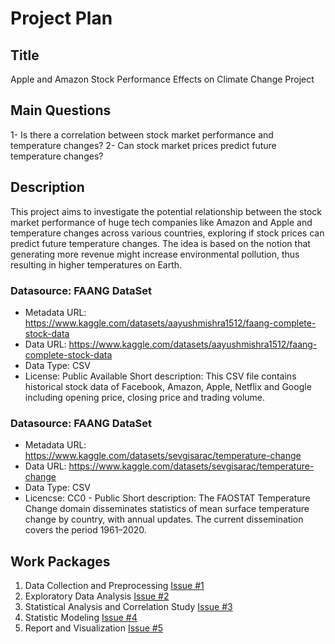 # Project Plan

## Title
Apple and Amazon Stock Performance Effects on Climate Change Project

## Main Questions
1- Is there a correlation between stock market performance and temperature changes?
2- Can stock market prices predict future temperature changes?

## Description
This project aims to investigate the potential relationship between the stock market performance of huge tech companies like Amazon and Apple and temperature changes across various countries, exploring if stock prices can predict future temperature changes. The idea is based on the notion that generating more revenue might increase environmental pollution, thus resulting in higher temperatures on Earth.


### Datasource: FAANG DataSet
* Metadata URL: https://www.kaggle.com/datasets/aayushmishra1512/faang-complete-stock-data
* Data URL: https://www.kaggle.com/datasets/aayushmishra1512/faang-complete-stock-data
* Data Type: CSV
* License: Public Available 
Short description: This CSV file contains historical stock data of Facebook, Amazon, Apple, Netflix and Google including opening price, closing price and trading volume.

### Datasource: FAANG DataSet
* Metadata URL: https://www.kaggle.com/datasets/sevgisarac/temperature-change
* Data URL: https://www.kaggle.com/datasets/sevgisarac/temperature-change
* Data Type: CSV
* Licencse: CC0 - Public 
Short description: The FAOSTAT Temperature Change domain disseminates statistics of mean surface temperature change by country, with annual updates. The current dissemination covers the period 1961–2020. 


## Work Packages

<!-- List of work packages ordered sequentially, each pointing to an issue with more details. -->
1. Data Collection and Preprocessing [Issue #1 ][i1]
2. Exploratory Data Analysis [Issue #2 ][i2]
3. Statistical Analysis and Correlation Study [Issue #3 ][i3]
4. Statistic Modeling [Issue #4 ][i4]
5. Report and Visualization [Issue #5 ][i5]

[i1]: https://github.com/GAlibrz/MADE-Project/issues/1
[i2]: https://github.com/GAlibrz/MADE-Project/issues/2
[i3]: https://github.com/GAlibrz/MADE-Project/issues/3
[i4]: https://github.com/GAlibrz/MADE-Project/issues/4
[i5]: https://github.com/GAlibrz/MADE-Project/issues/5

